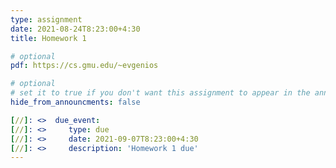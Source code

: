 ```yaml
---
type: assignment
date: 2021-08-24T8:23:00+4:30
title: Homework 1

# optional
pdf: https://cs.gmu.edu/~evgenios

# optional
# set it to true if you don't want this assignment to appear in the announcements section
hide_from_announcments: false

[//]: <>  due_event: 
[//]: <>     type: due
[//]: <>     date: 2021-09-07T8:23:00+4:30
[//]: <>     description: 'Homework 1 due'
---
```

